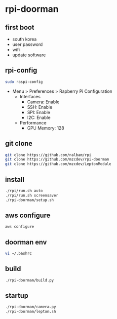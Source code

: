 # rpi-doorman

## first boot

* south korea
* user password
* wifi
* update software

## rpi-config

```bash
sudo raspi-config
```

* Menu > Preferences > Rapberry Pi Configuration
  * Interfaces
    * Camera: Enable
    * SSH: Enable
    * SPI: Enable
    * I2C: Enable
  * Performance
    * GPU Memory: 128

## git clone

```bash
git clone https://github.com/nalbam/rpi
git clone https://github.com/mzcdev/rpi-doorman
git clone https://github.com/mzcdev/LeptonModule
```

## install

```bash
./rpi/run.sh auto
./rpi/run.sh screensaver
./rpi-doorman/setup.sh
```

## aws configure

```bash
aws configure
```

## doorman env

```bash
vi ~/.bashrc
```

## build

```bash
./rpi-doorman/build.py
```

## startup

```bash
./rpi-doorman/camera.py
./rpi-doorman/lepton.sh
```

